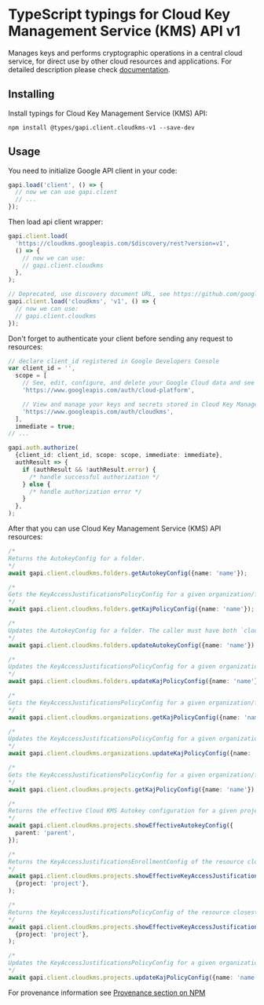 # TypeScript typings for Cloud Key Management Service (KMS) API v1

Manages keys and performs cryptographic operations in a central cloud service, for direct use by other cloud resources and applications.
For detailed description please check [documentation](https://cloud.google.com/kms/).

## Installing

Install typings for Cloud Key Management Service (KMS) API:

```
npm install @types/gapi.client.cloudkms-v1 --save-dev
```

## Usage

You need to initialize Google API client in your code:

```typescript
gapi.load('client', () => {
  // now we can use gapi.client
  // ...
});
```

Then load api client wrapper:

```typescript
gapi.client.load(
  'https://cloudkms.googleapis.com/$discovery/rest?version=v1',
  () => {
    // now we can use:
    // gapi.client.cloudkms
  },
);
```

```typescript
// Deprecated, use discovery document URL, see https://github.com/google/google-api-javascript-client/blob/master/docs/reference.md#----gapiclientloadname----version----callback--
gapi.client.load('cloudkms', 'v1', () => {
  // now we can use:
  // gapi.client.cloudkms
});
```

Don't forget to authenticate your client before sending any request to resources:

```typescript
// declare client_id registered in Google Developers Console
var client_id = '',
  scope = [
    // See, edit, configure, and delete your Google Cloud data and see the email address for your Google Account.
    'https://www.googleapis.com/auth/cloud-platform',

    // View and manage your keys and secrets stored in Cloud Key Management Service
    'https://www.googleapis.com/auth/cloudkms',
  ],
  immediate = true;
// ...

gapi.auth.authorize(
  {client_id: client_id, scope: scope, immediate: immediate},
  authResult => {
    if (authResult && !authResult.error) {
      /* handle successful authorization */
    } else {
      /* handle authorization error */
    }
  },
);
```

After that you can use Cloud Key Management Service (KMS) API resources: <!-- TODO: make this work for multiple namespaces -->

```typescript
/*
Returns the AutokeyConfig for a folder.
*/
await gapi.client.cloudkms.folders.getAutokeyConfig({name: 'name'});

/*
Gets the KeyAccessJustificationsPolicyConfig for a given organization/folder/projects.
*/
await gapi.client.cloudkms.folders.getKajPolicyConfig({name: 'name'});

/*
Updates the AutokeyConfig for a folder. The caller must have both `cloudkms.autokeyConfigs.update` permission on the parent folder and `cloudkms.cryptoKeys.setIamPolicy` permission on the provided key project. A KeyHandle creation in the folder's descendant projects will use this configuration to determine where to create the resulting CryptoKey.
*/
await gapi.client.cloudkms.folders.updateAutokeyConfig({name: 'name'});

/*
Updates the KeyAccessJustificationsPolicyConfig for a given organization/folder/projects.
*/
await gapi.client.cloudkms.folders.updateKajPolicyConfig({name: 'name'});

/*
Gets the KeyAccessJustificationsPolicyConfig for a given organization/folder/projects.
*/
await gapi.client.cloudkms.organizations.getKajPolicyConfig({name: 'name'});

/*
Updates the KeyAccessJustificationsPolicyConfig for a given organization/folder/projects.
*/
await gapi.client.cloudkms.organizations.updateKajPolicyConfig({name: 'name'});

/*
Gets the KeyAccessJustificationsPolicyConfig for a given organization/folder/projects.
*/
await gapi.client.cloudkms.projects.getKajPolicyConfig({name: 'name'});

/*
Returns the effective Cloud KMS Autokey configuration for a given project.
*/
await gapi.client.cloudkms.projects.showEffectiveAutokeyConfig({
  parent: 'parent',
});

/*
Returns the KeyAccessJustificationsEnrollmentConfig of the resource closest to the given project in hierarchy.
*/
await gapi.client.cloudkms.projects.showEffectiveKeyAccessJustificationsEnrollmentConfig(
  {project: 'project'},
);

/*
Returns the KeyAccessJustificationsPolicyConfig of the resource closest to the given project in hierarchy.
*/
await gapi.client.cloudkms.projects.showEffectiveKeyAccessJustificationsPolicyConfig(
  {project: 'project'},
);

/*
Updates the KeyAccessJustificationsPolicyConfig for a given organization/folder/projects.
*/
await gapi.client.cloudkms.projects.updateKajPolicyConfig({name: 'name'});
```

For provenance information see [Provenance section on NPM](https://www.npmjs.com/package/@maxim_mazurok/gapi.client.cloudkms-v1#Provenance:~:text=none-,Provenance,-Built%20and%20signed)
